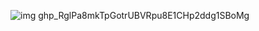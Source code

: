 ![img](https://raw.githubusercontent.com/hepengjun2022/JavaLearnDoc/main/md/JVM/%E4%B8%8B%E8%BD%BD.jpg?token=GHSAT0AAAAAABTME5JRQFIQJEGFAM5PCSGAYSSJPKQ)
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